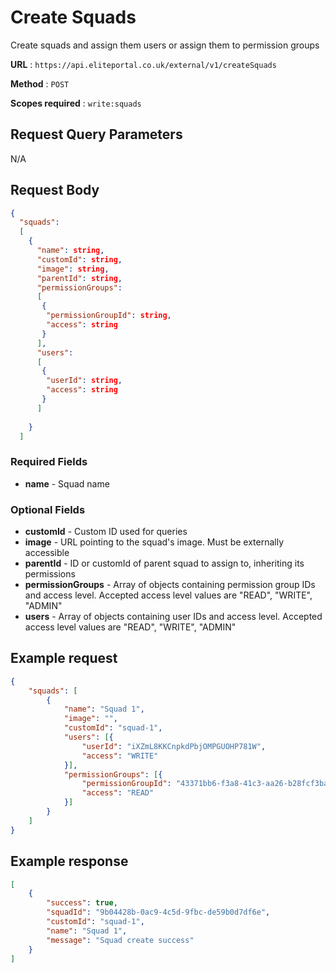# Create Squads 

Create squads and assign them users or assign them to permission groups

**URL** : `https://api.eliteportal.co.uk/external/v1/createSquads`

**Method** : `POST`

**Scopes required** : `write:squads`

## Request Query Parameters

N/A

## Request Body

```json
{
  "squads":
  [
    {
      "name": string,
      "customId": string,
      "image": string,
      "parentId": string,
      "permissionGroups":
      [
       {
        "permissionGroupId": string,
        "access": string
       }
      ],
      "users":
      [
       {
        "userId": string,
        "access": string
       }
      ]
      
    }
  ]
```
### Required Fields

- **name** - Squad name

### Optional Fields
- **customId** - Custom ID used for queries
- **image** - URL pointing to the squad's image. Must be externally accessible
- **parentId** - ID or customId of parent squad to assign to, inheriting its permissions
- **permissionGroups** - Array of objects containing permission group IDs and access level. Accepted access level values are "READ", "WRITE", "ADMIN"
- **users** - Array of objects containing user IDs and access level. Accepted access level values are "READ", "WRITE", "ADMIN"

## Example request
```json
{
    "squads": [
        {
            "name": "Squad 1",
            "image": "",
            "customId": "squad-1",
            "users": [{
                "userId": "iXZmL8KKCnpkdPbjOMPGUOHP781W",
                "access": "WRITE"
            }],
            "permissionGroups": [{
                "permissionGroupId": "43371bb6-f3a8-41c3-aa26-b28fcf3ba605",
                "access": "READ"
            }]
        }
    ]
}
```
## Example response
```json
[
    {
        "success": true,
        "squadId": "9b04428b-0ac9-4c5d-9fbc-de59b0d7df6e",
        "customId": "squad-1",
        "name": "Squad 1",
        "message": "Squad create success"
    }
]
```
